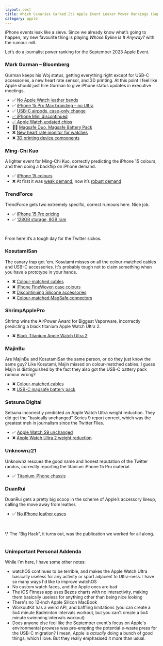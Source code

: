 ```yaml
---
layout: post
title: Which Canaries Carked It? Apple Event Leaker Power Rankings (September 2023)
category: apple
---
```


<div class="apple-event-power-rankings">

iPhone events leak like a sieve. Since we already know what’s going to happen, my new favourite thing is playing *Whose Byline Is It Anyway?* with the rumour mill. 

Let’s do a journalist power ranking for the September 2023 Apple Event.

### Mark Gurman – Bloomberg
Gurman keeps his Woj status, getting everything right except for USB-C accessories, a new heart rate sensor, and 3D printing. At this point I feel like Apple should just hire Gurman to give iPhone status updates in executive meetings.

* ✅ [No Apple Watch leather bands](https://twitter.com/markgurman/status/1698896989302501479?s=20)
* ✅ [iPhone 15 Pro Max branding – no Ultra](https://www.macrumors.com/2023/09/08/no-iphone-15-ultra-says-gurman/)
* ✅ [USB-C airpods, case-only change](https://www.macrumors.com/2023/09/03/usb-c-airpods-pro-no-other-hardware-changes/)
* [✅ iPhone Mini discontinued](https://www.macrumors.com/2023/09/10/iphone-mini-might-be-discontinued-this-week/)
* [✅ Apple Watch updated chips](https://www.macrumors.com/2023/05/08/apple-watch-series-9-updated-chip/)
* 🤷‍♂️ [Magsafe Duo, Magsafe Battery Pack](https://www.macrumors.com/2023/09/09/multiple-usb-c-apple-accessories-planned/)
* ❌ [New heart rate monitor for watches](https://www.macrumors.com/2023/09/08/series-9-and-ultra-2-to-feature-sensors-and-more/)
* ❌ [3D printing device components](https://www.macrumors.com/2023/08/30/apple-3d-printing-device-components/)


### Ming-Chi Kuo
A lighter event for Ming-Chi Kuo, correctly predicting the iPhone 15 colours, and then doing a backflip on iPhone demand.

* ✅ [iPhone 15 colours](https://medium.com/@mingchikuo/iphone-15-updates-iphone-15更新-c54881749f0)
* ❌ At first it was [weak demand](https://www.macrumors.com/2023/08/02/iphone-15-lower-demand-prediction/), now it’s [robust demand](https://www.macrumors.com/2023/09/17/kuo-iphone-15-pro-max-robust-demand/)


### TrendForce
TrendForce gets two extremely specific, correct rumours here. Nice job.

* ✅ [iPhone 15 Pro pricing](https://www.macrumors.com/2023/09/07/iphone-15-pro-will-still-start-at-999-trendforce/)
* ✅ [128GB storage, 8GB ram](https://www.macrumors.com/2023/09/07/iphone-15-pro-128gb-storage-8gb-ram-trendforce/)

<br/>

From here it’s a tough day for the Twitter sickos.

### KosutamiSan
The canary trap got ‘em. Kosutami misses on all the colour-matched cables and USB-C accessories. It's probably tough not to claim something when you have a prototype in your hands.

* ❌ [Colour-matched cables](https://twitter.com/KosutamiSan/status/1693554859004617077?s=20)
* ❌ [iPhone FineWoven case colours](https://twitter.com/KosutamiSan/status/1698153140527514029)
* ❌ [Discontinuing Silicone accessories](https://www.macrumors.com/2023/09/10/apple-planning-to-discontinue-silicone-accessories/)
* ❌ [Colour-matched MagSafe connectors](https://twitter.com/kosutamisan/status/1663497992559820800?s=61&t=pNmwlEfvFEhKVJ6jAlckDQ)

### ShrimpApplePro
Shrimp wins the AirPower Award for Biggest Vaporware, incorrectly predicting a black titanium Apple Watch Ultra 2.

* ❌ [Black Titanium Apple Watch Ultra 2](https://twitter.com/VNchocoTaco/status/1686388137633918976)

### MajinBu
Are MajinBu and KosutamiSan the same person, or do they just know the same guy? Like Kosutami, Majin missed on colour-matched cables. I guess Majin is distinguished by the fact they also got the USB-C battery pack rumour wrong?

* ❌ [Colour-matched cables](https://twitter.com/MajinBuOfficial/status/1692959662901989695?s=20)
* ❌ [USB-C magsafe battery pack](https://twitter.com/MajinBuOfficial/status/1700859263034298647)

### Setsuna Digital
Setsuna incorrectly predicted an Apple Watch Ultra weight reduction. They did get the "basically unchanged" Series 9 report correct, which was the greatest meh in journalism since the Twitter Files.

* ✅ [Apple Watch S9 unchanged](https://www.macrumors.com/2023/08/04/apple-watch-series-9-basically-unchanged/)
* ❌ [Apple Watch Ultra 2 weight reduction](https://www.macrumors.com/2023/07/24/apple-planning-to-reduce-apple-watch-ultra-weight/)


### Unknownz21
Unknownz rescues the good name and honest reputation of the Twitter randos, correctly reporting the titanium iPhone 15 Pro material.

* ✅ [Titanium iPhone chassis](https://twitter.com/URedditor/status/1635838525185695744)

### DuanRui
DuanRui gets a pretty big scoop in the scheme of Apple’s accessory lineup, calling the move away from leather.

* ✅ [No iPhone leather cases](https://twitter.com/duanrui1205/status/1692079099748212917)

<br />
<br />
\* The “Big Hack”, it turns out, was the publication we worked for all along.

<br />
<br />

### Unimportant Personal Addenda

While I'm here, I have some other notes:
* watchOS continues to be terrible, and makes the Apple Watch Ultra basically useless for any activity or sport adjacent to Ultra-ness. I have so many ways I'd like to improve watchOS
* No custom watch faces, and the Apple ones are bad
* The iOS Fitness app uses Bezos charts with no interactivity, making them basically useless for anything other than being nice looking
* There's no 12-inch Apple Silicon MacBook
* WorkoutKit has a weird API, and baffling limitations (you can create a 5x4 minute Badminton intervals workout, but you can't create a 5x4 minute swimming intervals workout)
* Does anyone else feel like the September event's focus on Apple's environmental prowess was pre-empting the potential e-waste press for the USB-C migration? I mean, Apple is *actually* doing a bunch of good things, which I love. But they really emphasised it more than usual.

</div>
